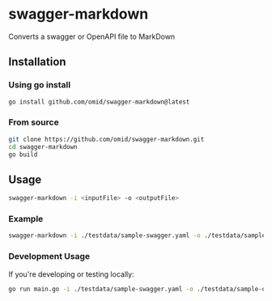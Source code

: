 # swagger-markdown
Converts a swagger or OpenAPI file to MarkDown

## Installation

### Using go install
```bash
go install github.com/omid/swagger-markdown@latest
```

### From source
```bash
git clone https://github.com/omid/swagger-markdown.git
cd swagger-markdown
go build
```

## Usage

```bash
swagger-markdown -i <inputFile> -o <outputFile>
```

### Example

```bash
swagger-markdown -i ./testdata/sample-swagger.yaml -o ./testdata/sample-output.md
```

### Development Usage

If you're developing or testing locally:
```bash
go run main.go -i ./testdata/sample-swagger.yaml -o ./testdata/sample-output.md
```
